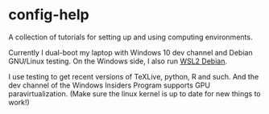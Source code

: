 # config-help

A collection of tutorials for setting up and using computing environments.

Currently I dual-boot my laptop with Windows 10 dev channel and Debian GNU/Linux testing.
On the Windows side, I also run
[WSL2 Debian](https://wiki.debian.org/InstallingDebianOn/Microsoft/Windows/SubsystemForLinux).

I use testing to get recent versions of TeXLive, python, R and such.
And the dev channel of the Windows Insiders Program supports GPU paravirtualization.
(Make sure the linux kernel is up to date for new things to work!)
